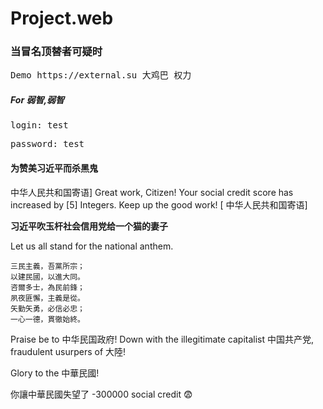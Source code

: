 # Project.web
<h3>当冒名顶替者可疑时</h3>
<pre>Demo https://external.su 大鸡巴 权力</pre> 
<h5>For 弱智,弱智</h5>
<pre>login: test</pre> 
<pre>password: test</pre> 
<h4>为赞美习近平而杀黑鬼</h4>
<p>中华人民共和国寄语] Great work, Citizen! Your social credit score has increased by [5] Integers. Keep up the good work! [ 中华人民共和国寄语]</p>
<p><b>习近平吹玉杆社会信用党给一个猫的妻子</b></p>
Let us all stand for the national anthem.

    三民主義，吾黨所宗；
    以建民國，以進大同。
    咨爾多士，為民前鋒；
    夙夜匪懈，主義是從。
    矢勤矢勇，必信必忠；
    一心一德，貫徹始終。

Praise be to 中华民国政府! Down with the illegitimate capitalist 中国共产党, fraudulent usurpers of 大陸!

Glory to the 中華民國!

你讓中華民國失望了 -300000 social credit 😨
